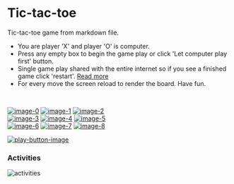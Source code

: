 # Tic-tac-toe
Tic-tac-toe game from markdown file.


* You are player 'X' and player 'O' is computer. 
* Press any empty box to begin the game play or click 'Let computer play first' button.
* Single game play shared with the entire internet so if you see a finished game click 'restart'. [Read more](https://github.com/sridhar-sp/tic-tac-toe-backend#backstory)
* For every move the screen reload to render the board. Have fun.

<br/>

[![image-0]][cta-0] [![image-1]][cta-1] [![image-2]][cta-2]<br/>
[![image-3]][cta-3] [![image-4]][cta-4] [![image-5]][cta-5]<br/>
[![image-6]][cta-6] [![image-7]][cta-7] [![image-8]][cta-8]

[![play-button-image]][play-button-image-cta]

### Activities

![activities]


[image-0]:  https://tic-tac-toe-markdown.herokuapp.com/renderCell?cellIndex=0
[image-1]:  https://tic-tac-toe-markdown.herokuapp.com/renderCell?cellIndex=1
[image-2]:  https://tic-tac-toe-markdown.herokuapp.com/renderCell?cellIndex=2
[image-3]:  https://tic-tac-toe-markdown.herokuapp.com/renderCell?cellIndex=3
[image-4]:  https://tic-tac-toe-markdown.herokuapp.com/renderCell?cellIndex=4
[image-5]:  https://tic-tac-toe-markdown.herokuapp.com/renderCell?cellIndex=5
[image-6]:  https://tic-tac-toe-markdown.herokuapp.com/renderCell?cellIndex=6
[image-7]:  https://tic-tac-toe-markdown.herokuapp.com/renderCell?cellIndex=7
[image-8]:  https://tic-tac-toe-markdown.herokuapp.com/renderCell?cellIndex=8

[cta-0]:  https://tic-tac-toe-markdown.herokuapp.com/clickCell?cellIndex=0
[cta-1]:  https://tic-tac-toe-markdown.herokuapp.com/clickCell?cellIndex=1
[cta-2]:  https://tic-tac-toe-markdown.herokuapp.com/clickCell?cellIndex=2
[cta-3]:  https://tic-tac-toe-markdown.herokuapp.com/clickCell?cellIndex=3
[cta-4]:  https://tic-tac-toe-markdown.herokuapp.com/clickCell?cellIndex=4
[cta-5]:  https://tic-tac-toe-markdown.herokuapp.com/clickCell?cellIndex=5
[cta-6]:  https://tic-tac-toe-markdown.herokuapp.com/clickCell?cellIndex=6
[cta-7]:  https://tic-tac-toe-markdown.herokuapp.com/clickCell?cellIndex=7
[cta-8]:  https://tic-tac-toe-markdown.herokuapp.com/clickCell?cellIndex=8

[play-button-image]:  https://tic-tac-toe-markdown.herokuapp.com/renderPlayControls
[play-button-image-cta]:  https://tic-tac-toe-markdown.herokuapp.com/clickPlayControls

[activities]: https://tic-tac-toe-markdown.herokuapp.com/renderActivities
